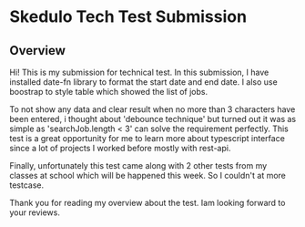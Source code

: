 # Skedulo Tech Test Submission

## Overview

Hi! This is my submission for technical test.
In this submission, I have installed date-fn library to format the start date and end date. I also use boostrap to style table which showed the list of jobs.

To not show any data and clear result when no more than 3 characters have been entered, i thought about 'debounce technique' but turned out it was as simple as 'searchJob.length < 3' can solve the requirement perfectly.
This test is a great opportunity for me to learn more about typescript interface since a lot of projects I worked before mostly with rest-api.

Finally, unfortunately this test came along with 2 other tests from my classes at school which will be happened this week. So I couldn't at more testcase.

Thank you for reading my overview about the test. Iam looking forward to your reviews.
